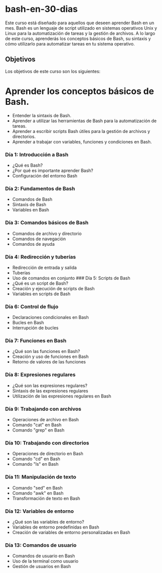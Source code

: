 # bash-en-30-dias
Este curso está diseñado para aquellos que deseen aprender Bash en un mes. Bash es un lenguaje de script utilizado en sistemas operativos Unix y Linux para la automatización de tareas y la gestión de archivos. A lo largo de este curso, aprenderás los conceptos básicos de Bash, su sintaxis y cómo utilizarlo para automatizar tareas en tu sistema operativo.

## Objetivos
Los objetivos de este curso son los siguientes:

# Aprender los conceptos básicos de Bash.
* Entender la sintaxis de Bash.
* Aprender a utilizar las herramientas de Bash para la automatización de tareas.
* Aprender a escribir scripts Bash útiles para la gestión de archivos y directorios.
* Aprender a trabajar con variables, funciones y condiciones en Bash.

### Día 1: Introducción a Bash
- ¿Qué es Bash?
- ¿Por qué es importante aprender Bash?
- Configuración del entorno Bash
### Día 2: Fundamentos de Bash
- Comandos de Bash
- Sintaxis de Bash
- Variables en Bash
### Día 3: Comandos básicos de Bash
- Comandos de archivo y directorio
- Comandos de navegación
- Comandos de ayuda
### Día 4: Redirección y tuberías
- Redirección de entrada y salida
- Tuberías
- Uso de comandos en conjunto
### Día 5: Scripts de Bash
- ¿Qué es un script de Bash?
- Creación y ejecución de scripts de Bash
- Variables en scripts de Bash
### Día 6: Control de flujo
- Declaraciones condicionales en Bash
- Bucles en Bash
- Interrupción de bucles
### Día 7: Funciones en Bash
- ¿Qué son las funciones en Bash?
- Creación y uso de funciones en Bash
- Retorno de valores de las funciones
### Día 8: Expresiones regulares
- ¿Qué son las expresiones regulares?
- Sintaxis de las expresiones regulares
- Utilización de las expresiones regulares en Bash
### Día 9: Trabajando con archivos
- Operaciones de archivo en Bash
- Comando "cat" en Bash
- Comando "grep" en Bash
### Día 10: Trabajando con directorios
- Operaciones de directorio en Bash
- Comando "cd" en Bash
- Comando "ls" en Bash
### Día 11: Manipulación de texto
- Comando "sed" en Bash
- Comando "awk" en Bash
- Transformación de texto en Bash
### Día 12: Variables de entorno
- ¿Qué son las variables de entorno?
- Variables de entorno predefinidas en Bash
- Creación de variables de entorno personalizadas en Bash
### Día 13: Comandos de usuario
- Comandos de usuario en Bash
- Uso de la terminal como usuario
- Gestión de usuarios en Bash
